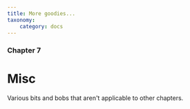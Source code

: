 ```yaml
---
title: More goodies...
taxonomy:
    category: docs
---
```


### Chapter 7

# Misc

Various bits and bobs that aren't applicable to other chapters.